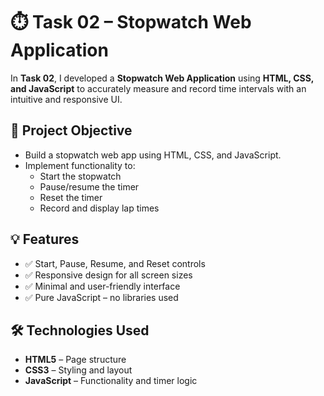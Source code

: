 # ⏱️ Task 02 – Stopwatch Web Application
In **Task 02**, I developed a **Stopwatch Web Application** using **HTML, CSS, and JavaScript** to accurately measure and record time intervals with an intuitive and responsive UI.

## 📌 Project Objective

- Build a stopwatch web app using HTML, CSS, and JavaScript.
- Implement functionality to:
  - Start the stopwatch
  - Pause/resume the timer
  - Reset the timer
  - Record and display lap times

## 💡 Features

- ✅ Start, Pause, Resume, and Reset controls  
- ✅ Responsive design for all screen sizes  
- ✅ Minimal and user-friendly interface  
- ✅ Pure JavaScript – no libraries used  

## 🛠️ Technologies Used

- **HTML5** – Page structure  
- **CSS3** – Styling and layout  
- **JavaScript** – Functionality and timer logic
